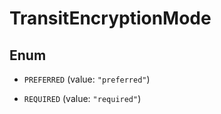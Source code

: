 

# TransitEncryptionMode

## Enum


* `PREFERRED` (value: `"preferred"`)

* `REQUIRED` (value: `"required"`)



